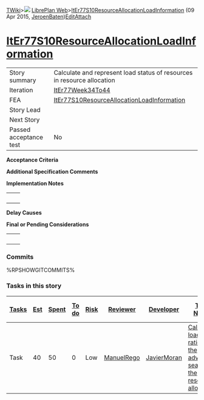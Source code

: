 [TWiki](/twiki/Main/WebHome)&gt;![](/twiki/TWiki/TWikiDocGraphics/web-bg-small.gif) [LibrePlan Web](/twiki/LibrePlan/WebHome)&gt;[ItEr77S10ResourceAllocationLoadInformation](http://wiki.libreplan-enterprise.com/twiki/LibrePlan/ItEr77S10ResourceAllocationLoadInformation "Topic revision: 2 (09 Apr 2015 - 13:43:14)") (09 Apr 2015, [JeroenBaten](/twiki/Main/JeroenBaten))[Edit](http://wiki.libreplan-enterprise.com/twiki/bin/edit/LibrePlan/ItEr77S10ResourceAllocationLoadInformation?t=1520337946 "Edit this topic text")[Attach](/twiki/bin/attach/LibrePlan/ItEr77S10ResourceAllocationLoadInformation "Attach an image or document to this topic")

 [ItEr77S10ResourceAllocationLoadInformation](/twiki/LibrePlan/ItEr77S10ResourceAllocationLoadInformation)
======================================================================================================================================================================



|                        |                                                                                                                    |
|------------------------|--------------------------------------------------------------------------------------------------------------------|
| Story summary          | Calculate and represent load status of resources in resource allocation                                            |
| Iteration              | [ItEr77Week34To44](/twiki/LibrePlan/ItEr77Week34To44)                                                     |
| FEA                    | [ItEr77S10ResourceAllocationLoadInformation](/twiki/LibrePlan/ItEr77S10ResourceAllocationLoadInformation) |
| Story Lead             |                                                                                                                    |
| Next Story             |                                                                                                                    |
| Passed acceptance test | No                                                                                                                 |

**Acceptance Criteria**

**Additional Specification Comments**

**Implementation Notes**

|     |     |
|-----|-----|
|     |     |

**Delay Causes**

**Final or Pending Considerations**

|     |     |
|-----|-----|
|     |     |

###  Commits

%RPSHOWGITCOMMITS%

###  Tasks in this story



| [Tasks](http://wiki.libreplan-enterprise.com/twiki/LibrePlan/ItEr77S10ResourceAllocationLoadInformation?sortcol=0;table=2;up=0#sorted_table "Sort by this column") | [Est](http://wiki.libreplan-enterprise.com/twiki/LibrePlan/ItEr77S10ResourceAllocationLoadInformation?sortcol=1;table=2;up=0#sorted_table "Sort by this column") | [Spent](http://wiki.libreplan-enterprise.com/twiki/LibrePlan/ItEr77S10ResourceAllocationLoadInformation?sortcol=2;table=2;up=0#sorted_table "Sort by this column") | [To do](http://wiki.libreplan-enterprise.com/twiki/LibrePlan/ItEr77S10ResourceAllocationLoadInformation?sortcol=3;table=2;up=0#sorted_table "Sort by this column") | [Risk](http://wiki.libreplan-enterprise.com/twiki/LibrePlan/ItEr77S10ResourceAllocationLoadInformation?sortcol=4;table=2;up=0#sorted_table "Sort by this column") | [Reviewer](http://wiki.libreplan-enterprise.com/twiki/LibrePlan/ItEr77S10ResourceAllocationLoadInformation?sortcol=5;table=2;up=0#sorted_table "Sort by this column") | [Developer](http://wiki.libreplan-enterprise.com/twiki/LibrePlan/ItEr77S10ResourceAllocationLoadInformation?sortcol=6;table=2;up=0#sorted_table "Sort by this column") | [Task Name](http://wiki.libreplan-enterprise.com/twiki/LibrePlan/ItEr77S10ResourceAllocationLoadInformation?sortcol=7;table=2;up=0#sorted_table "Sort by this column") | [Start Date](http://wiki.libreplan-enterprise.com/twiki/LibrePlan/ItEr77S10ResourceAllocationLoadInformation?sortcol=8;table=2;up=0#sorted_table "Sort by this column") | [Est End Date](http://wiki.libreplan-enterprise.com/twiki/LibrePlan/ItEr77S10ResourceAllocationLoadInformation?sortcol=9;table=2;up=0#sorted_table "Sort by this column") | [End Date](http://wiki.libreplan-enterprise.com/twiki/LibrePlan/ItEr77S10ResourceAllocationLoadInformation?sortcol=10;table=2;up=0#sorted_table "Sort by this column") |
|-----------------------------------------------------------------------------------------------------------------------------------------------------------------------------|---------------------------------------------------------------------------------------------------------------------------------------------------------------------------|-----------------------------------------------------------------------------------------------------------------------------------------------------------------------------|-----------------------------------------------------------------------------------------------------------------------------------------------------------------------------|----------------------------------------------------------------------------------------------------------------------------------------------------------------------------|--------------------------------------------------------------------------------------------------------------------------------------------------------------------------------|---------------------------------------------------------------------------------------------------------------------------------------------------------------------------------|---------------------------------------------------------------------------------------------------------------------------------------------------------------------------------|----------------------------------------------------------------------------------------------------------------------------------------------------------------------------------|------------------------------------------------------------------------------------------------------------------------------------------------------------------------------------|---------------------------------------------------------------------------------------------------------------------------------------------------------------------------------|
| Task                                                                                                                                                                        | 40                                                                                                                                                                        | 50                                                                                                                                                                          | 0                                                                                                                                                                           | Low                                                                                                                                                                        | [ManuelRego](/twiki/Main/ManuelRego)                                                                                                                                  | [JavierMoran](/twiki/Main/JavierMoran)                                                                                                                                 | [Calculate load ratios in the advanced search of the resource allocation](/twiki/LibrePlan/AnA07S09ResourceAllocationLoadInformation#TasK1)                            |                                                                                                                                                                                  |                                                                                                                                                                                    |                                                                                                                                                                                 |


